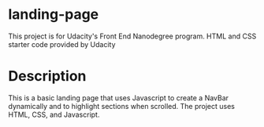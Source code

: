 # landing-page
This project is for Udacity's Front End Nanodegree program. HTML and CSS starter code provided by Udacity
# Description
This is a basic landing page that uses Javascript to create a NavBar dynamically and to highlight sections when scrolled. The project uses HTML, CSS, and Javascript.

